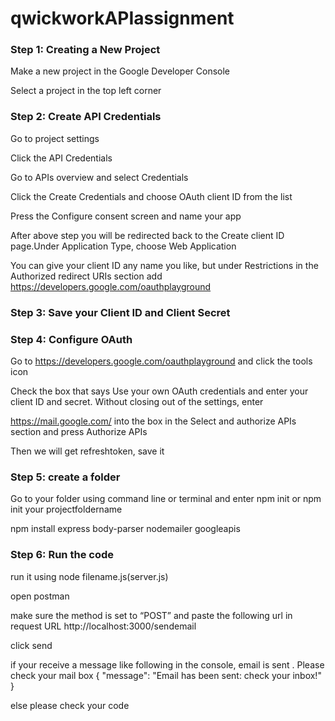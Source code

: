 # qwickworkAPIassignment




### Step 1: Creating a New Project

  Make a new project in the Google Developer Console

  Select a project in the top left corner

### Step 2: Create API Credentials
  
  Go to project settings

  Click the API Credentials
  
  Go to APIs overview and select Credentials
  
  Click the Create Credentials and choose OAuth client ID from the list
  
  Press the Configure consent screen and name your app
  
  After above step you will be redirected back to the Create client ID page.Under Application Type, choose Web Application
  
  You can give your client ID any name you like, but under Restrictions in the Authorized redirect URIs section add https://developers.google.com/oauthplayground

### Step 3: Save your Client ID and Client Secret

### Step 4: Configure OAuth

  Go to https://developers.google.com/oauthplayground and click the tools icon

  Check the box that says Use your own OAuth credentials and enter your client ID and secret. Without closing out of the settings, enter 

  https://mail.google.com/ into the box in the Select and authorize APIs section and press Authorize APIs
  
  Then we will get refreshtoken, save it

### Step 5: create a folder

  Go to your folder using command line or terminal and enter npm init or npm init your projectfoldername

  npm install express body-parser nodemailer googleapis


### Step 6: Run the code

  run it using node filename.js(server.js)

  open postman

  make sure the method is set to “POST” and paste the following url in request URL
  http://localhost:3000/sendemail

  click send

  if your receive a message like following in the console, email is sent . Please check your mail box
    {
      "message": "Email has been sent: check your inbox!"
    }

  else
    please check your code

  
  
  

